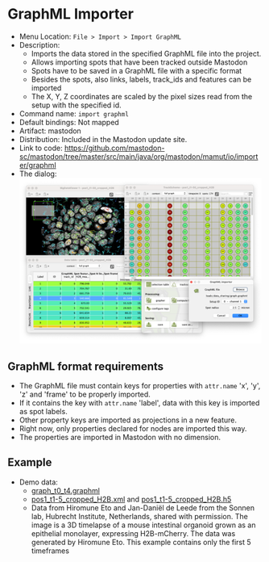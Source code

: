 # GraphML Importer

* Menu Location: `File > Import > Import GraphML`
* Description:
    * Imports the data stored in the specified GraphML file into the project.
    * Allows importing spots that have been tracked outside Mastodon
    * Spots have to be saved in a GraphML file with a specific format
    * Besides the spots, also links, labels, track_ids and features can be imported
    * The X, Y, Z coordinates are scaled by the pixel sizes read from the setup with the specified id.
* Command name: `import graphml`
* Default bindings: Not mapped
* Artifact: mastodon
* Distribution: Included in the Mastodon update site.
* Link to code: https://github.com/mastodon-sc/mastodon/tree/master/src/main/java/org/mastodon/mamut/io/importer/graphml
* The dialog: ![graphml_import.png](img/graphml_import.png)

## GraphML format requirements

* The GraphML file must contain keys for properties with <code>attr.name</code> 'x', 'y', 'z' and 'frame' to be properly
  imported.
* If it contains the key with <code>attr.name</code> 'label', data with this key is imported as spot labels.
* Other property keys are imported as projections in a new feature.
* Right now, only properties declared for nodes are imported this way.
* The properties are imported in Mastodon with no dimension.

## Example

* Demo data:
    * [graph_t0_t4.graphml](data/graph_t0_t4.graphml)
    * [pos1_t1-5_cropped_H2B.xml](data/pos1_t1-5_cropped_H2B.xml)
      and [pos1_t1-5_cropped_H2B.h5](data/pos1_t1-5_cropped_H2B.h5)
    * Data from Hiromune Eto and Jan-Daniël de Leede from the Sonnen lab, Hubrecht Institute, Netherlands, shared with
      permission. The image is a 3D timelapse of a mouse intestinal organoid grown as an epithelial monolayer,
      expressing H2B-mCherry. The data was generated by Hiromune Eto. This example contains only the first 5 timeframes
